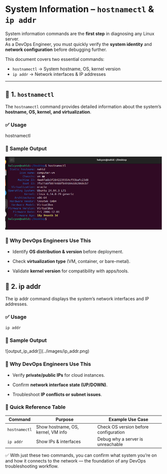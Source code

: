 # System Information – `hostnamectl` & `ip addr`

System information commands are the **first step** in diagnosing any Linux server.  
As a DevOps Engineer, you must quickly verify the **system identity** and **network configuration** before debugging further.

This document covers two essential commands:

- `hostnamectl` → System hostname, OS, kernel version  
- `ip addr` → Network interfaces & IP addresses  

---

## 🔹 1. `hostnamectl`

The `hostnamectl` command provides detailed information about the system’s **hostname, OS, kernel, and virtualization**.

### ✅ Usage

hostnamectl   
### 📌 Sample Output
![output_hostnamectl](../images/hostnamectl.png)

### 🎯 Why DevOps Engineers Use This

- Identify **OS distribution & version** before deployment.

- Check **virtualization type** (VM, container, or bare-metal).

- Validate **kernel version** for compatibility with apps/tools.
## 🔹 2. ip addr

The ip addr command displays the system’s network interfaces and IP addresses.

### ✅ Usage
```
ip addr
```
### 📌 Sample Output
![output_ip_addr]](../images/ip_addr.png)

### 🎯 Why DevOps Engineers Use This

- Verify **private/public IPs** for cloud instances.

- Confirm **network interface state (UP/DOWN)**.

- Troubleshoot **IP conflicts or subnet issues**.

### 📌 Quick Reference Table

| Command       | Purpose                           | Example Use Case                        |
|---------------|-----------------------------------|-----------------------------------------|
| `hostnamectl` | Show hostname, OS, kernel, VM info| Check OS version before configuration    |
| `ip addr`     | Show IPs & interfaces             | Debug why a server is unreachable        |


✅ With just these two commands, you can confirm what system you’re on and how it connects to the network — the foundation of any DevOps troubleshooting workflow.
